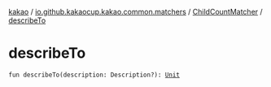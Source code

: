 [kakao](../../index.md) / [io.github.kakaocup.kakao.common.matchers](../index.md) / [ChildCountMatcher](index.md) / [describeTo](./describe-to.md)

# describeTo

`fun describeTo(description: Description?): `[`Unit`](https://kotlinlang.org/api/latest/jvm/stdlib/kotlin/-unit/index.html)